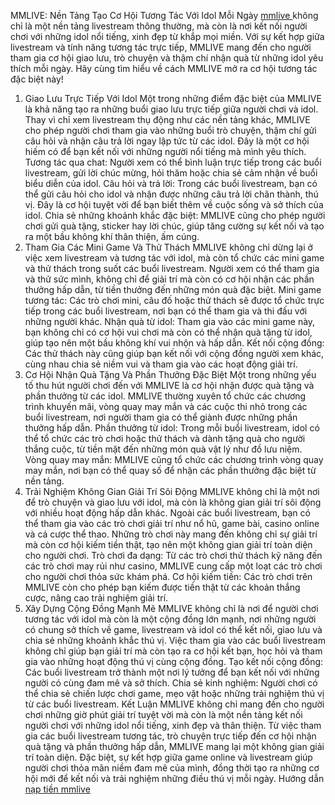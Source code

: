 MMLIVE: Nền Tảng Tạo Cơ Hội Tương Tác Với Idol Mỗi Ngày
<a href="https://mmlive.baby">mmlive </a>không chỉ là một nền tảng livestream thông thường, mà còn là nơi kết nối người chơi với những idol nổi tiếng, xinh đẹp từ khắp mọi miền. Với sự kết hợp giữa livestream và tính năng tương tác trực tiếp, MMLIVE mang đến cho người tham gia cơ hội giao lưu, trò chuyện và thậm chí nhận quà từ những idol yêu thích mỗi ngày. Hãy cùng tìm hiểu về cách MMLIVE mở ra cơ hội tương tác đặc biệt này!
1. Giao Lưu Trực Tiếp Với Idol
Một trong những điểm đặc biệt của MMLIVE là khả năng tạo ra những buổi giao lưu trực tiếp giữa người chơi và idol. Thay vì chỉ xem livestream thụ động như các nền tảng khác, MMLIVE cho phép người chơi tham gia vào những buổi trò chuyện, thậm chí gửi câu hỏi và nhận câu trả lời ngay lập tức từ các idol. Đây là một cơ hội hiếm có để bạn kết nối với những người nổi tiếng mà mình yêu thích.
Tương tác qua chat: Người xem có thể bình luận trực tiếp trong các buổi livestream, gửi lời chúc mừng, hỏi thăm hoặc chia sẻ cảm nhận về buổi biểu diễn của idol.
Câu hỏi và trả lời: Trong các buổi livestream, bạn có thể gửi câu hỏi cho idol và nhận được những câu trả lời chân thành, thú vị. Đây là cơ hội tuyệt vời để bạn biết thêm về cuộc sống và sở thích của idol.
Chia sẻ những khoảnh khắc đặc biệt: MMLIVE cũng cho phép người chơi gửi quà tặng, sticker hay lời chúc, giúp tăng cường sự kết nối và tạo ra một bầu không khí thân thiện, ấm cúng.
2. Tham Gia Các Mini Game Và Thử Thách
MMLIVE không chỉ dừng lại ở việc xem livestream và tương tác với idol, mà còn tổ chức các mini game và thử thách trong suốt các buổi livestream. Người xem có thể tham gia và thử sức mình, không chỉ để giải trí mà còn có cơ hội nhận các phần thưởng hấp dẫn, từ tiền thưởng đến những món quà đặc biệt.
Mini game tương tác: Các trò chơi mini, câu đố hoặc thử thách sẽ được tổ chức trực tiếp trong các buổi livestream, nơi bạn có thể tham gia và thi đấu với những người khác.
Nhận quà từ idol: Tham gia vào các mini game này, bạn không chỉ có cơ hội vui chơi mà còn có thể nhận quà tặng từ idol, giúp tạo nên một bầu không khí vui nhộn và hấp dẫn.
Kết nối cộng đồng: Các thử thách này cũng giúp bạn kết nối với cộng đồng người xem khác, cùng nhau chia sẻ niềm vui và tham gia vào các hoạt động giải trí.
3. Cơ Hội Nhận Quà Tặng Và Phần Thưởng Đặc Biệt
Một trong những yếu tố thu hút người chơi đến với MMLIVE là cơ hội nhận được quà tặng và phần thưởng từ các idol. MMLIVE thường xuyên tổ chức các chương trình khuyến mãi, vòng quay may mắn và các cuộc thi nhỏ trong các buổi livestream, nơi người tham gia có thể giành được những phần thưởng hấp dẫn.
Phần thưởng từ idol: Trong mỗi buổi livestream, idol có thể tổ chức các trò chơi hoặc thử thách và dành tặng quà cho người thắng cuộc, từ tiền mặt đến những món quà vật lý như đồ lưu niệm.
Vòng quay may mắn: MMLIVE cũng tổ chức các chương trình vòng quay may mắn, nơi bạn có thể quay số để nhận các phần thưởng đặc biệt từ nền tảng.
4. Trải Nghiệm Không Gian Giải Trí Sôi Động
MMLIVE không chỉ là một nơi để trò chuyện và giao lưu với idol, mà còn là không gian giải trí sôi động với nhiều hoạt động hấp dẫn khác. Ngoài các buổi livestream, bạn có thể tham gia vào các trò chơi giải trí như nổ hũ, game bài, casino online và cá cược thể thao. Những trò chơi này mang đến không chỉ sự giải trí mà còn cơ hội kiếm tiền thật, tạo nên một không gian giải trí toàn diện cho người chơi.
Trò chơi đa dạng: Từ các trò chơi thử thách kỹ năng đến các trò chơi may rủi như casino, MMLIVE cung cấp một loạt các trò chơi cho người chơi thỏa sức khám phá.
Cơ hội kiếm tiền: Các trò chơi trên MMLIVE còn cho phép bạn kiếm được tiền thật từ các khoản thắng cược, nâng cao trải nghiệm giải trí.
5. Xây Dựng Cộng Đồng Mạnh Mẽ
MMLIVE không chỉ là nơi để người chơi tương tác với idol mà còn là một cộng đồng lớn mạnh, nơi những người có chung sở thích về game, livestream và idol có thể kết nối, giao lưu và chia sẻ những khoảnh khắc thú vị. Việc tham gia vào các buổi livestream không chỉ giúp bạn giải trí mà còn tạo ra cơ hội kết bạn, học hỏi và tham gia vào những hoạt động thú vị cùng cộng đồng.
Tạo kết nối cộng đồng: Các buổi livestream trở thành một nơi lý tưởng để bạn kết nối với những người có cùng đam mê và sở thích.
Chia sẻ kinh nghiệm: Người chơi có thể chia sẻ chiến lược chơi game, mẹo vặt hoặc những trải nghiệm thú vị từ các buổi livestream.
Kết Luận
MMLIVE không chỉ mang đến cho người chơi những giờ phút giải trí tuyệt vời mà còn là một nền tảng kết nối người chơi với những idol nổi tiếng, xinh đẹp và thân thiện. Từ việc tham gia các buổi livestream tương tác, trò chuyện trực tiếp đến cơ hội nhận quà tặng và phần thưởng hấp dẫn, MMLIVE mang lại một không gian giải trí toàn diện. Đặc biệt, sự kết hợp giữa game online và livestream giúp người chơi thỏa mãn niềm đam mê của mình, đồng thời tạo ra những cơ hội mới để kết nối và trải nghiệm những điều thú vị mỗi ngày.
Hướng dẫn <a href="https://mmlive.baby/nap-tien-mmlive/ "> nạp tiền mmlive</a>
